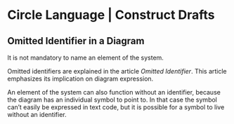 ﻿Circle Language | Construct Drafts
==================================

Omitted Identifier in a Diagram
-------------------------------

It is not mandatory to name an element of the system.

Omitted identifiers are explained in the article *Omitted Identifier*. This article emphasizes its implication on diagram expression.

An element of the system can also function without an identifier, because the diagram has an individual symbol to point to. In that case the symbol can’t easily be expressed in text code, but it is possible for a symbol to live without an identifier.
